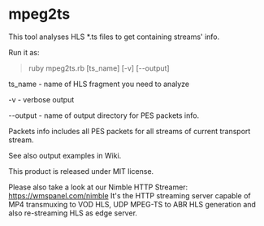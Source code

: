 mpeg2ts
=======

This tool analyses HLS *.ts files to get containing streams' info.

Run it as:
> ruby mpeg2ts.rb [ts_name] [-v] [--output]

ts_name - name of HLS fragment you need to analyze 

-v - verbose output

--output - name of output directory for PES packets info.

Packets info includes all PES packets for all streams of current transport stream.

See also output examples in Wiki.



This product is released under MIT license.

Please also take a look at our Nimble HTTP Streamer: https://wmspanel.com/nimble
It's the HTTP streaming server capable of MP4 transmuxing to VOD HLS, UDP MPEG-TS to ABR HLS generation and also re-streaming HLS as edge server.
